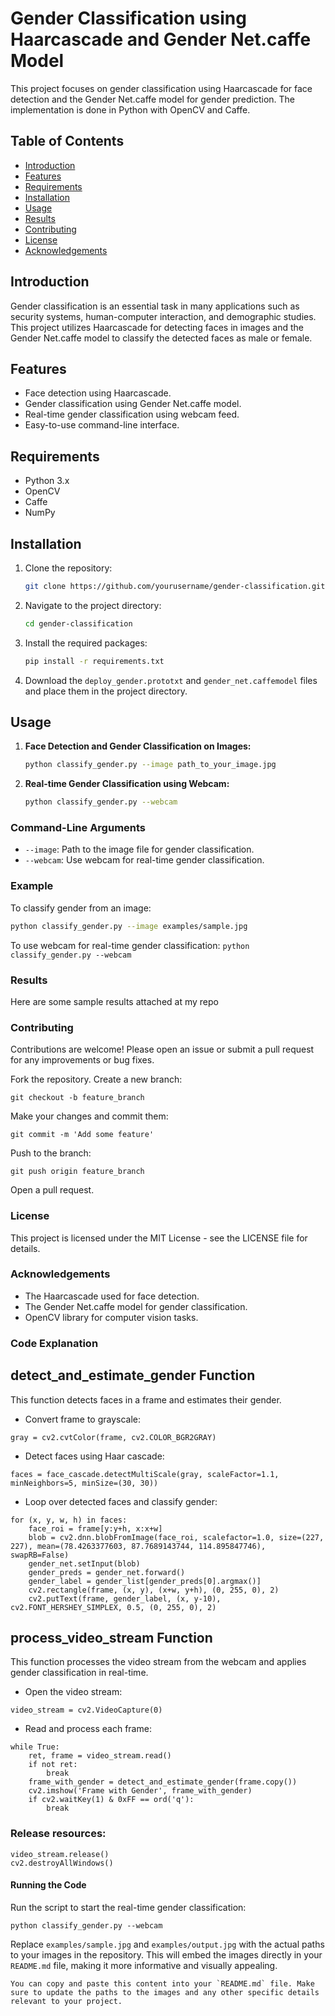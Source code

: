 # Gender Classification using Haarcascade and Gender Net.caffe Model

This project focuses on gender classification using Haarcascade for face detection and the Gender Net.caffe model for gender prediction. The implementation is done in Python with OpenCV and Caffe.

## Table of Contents

- [Introduction](#introduction)
- [Features](#features)
- [Requirements](#requirements)
- [Installation](#installation)
- [Usage](#usage)
- [Results](#results)
- [Contributing](#contributing)
- [License](#license)
- [Acknowledgements](#acknowledgements)

## Introduction

Gender classification is an essential task in many applications such as security systems, human-computer interaction, and demographic studies. This project utilizes Haarcascade for detecting faces in images and the Gender Net.caffe model to classify the detected faces as male or female.

## Features

- Face detection using Haarcascade.
- Gender classification using Gender Net.caffe model.
- Real-time gender classification using webcam feed.
- Easy-to-use command-line interface.

## Requirements

- Python 3.x
- OpenCV
- Caffe
- NumPy

## Installation

1. Clone the repository:
    ```sh
    git clone https://github.com/yourusername/gender-classification.git
    ```
2. Navigate to the project directory:
    ```sh
    cd gender-classification
    ```
3. Install the required packages:
    ```sh
    pip install -r requirements.txt
    ```
4. Download the `deploy_gender.prototxt` and `gender_net.caffemodel` files and place them in the project directory.

## Usage

1. **Face Detection and Gender Classification on Images:**
    ```sh
    python classify_gender.py --image path_to_your_image.jpg
    ```
2. **Real-time Gender Classification using Webcam:**
    ```sh
    python classify_gender.py --webcam
    ```

### Command-Line Arguments

- `--image`: Path to the image file for gender classification.
- `--webcam`: Use webcam for real-time gender classification.

### Example

To classify gender from an image:
```sh
python classify_gender.py --image examples/sample.jpg
```
To use webcam for real-time gender classification:
```python classify_gender.py --webcam```

### Results

Here are some sample results attached at my repo

### Contributing

Contributions are welcome! Please open an issue or submit a pull request for any improvements or bug fixes.

Fork the repository.
Create a new branch:
```
git checkout -b feature_branch
```
Make your changes and commit them:
```
git commit -m 'Add some feature'
```
Push to the branch:
```
git push origin feature_branch
```
Open a pull request.

### License

This project is licensed under the MIT License - see the LICENSE file for details.

### Acknowledgements

- The Haarcascade used for face detection.
- The Gender Net.caffe model for gender classification.
- OpenCV library for computer vision tasks.

### Code Explanation

## detect_and_estimate_gender Function
This function detects faces in a frame and estimates their gender.

- Convert frame to grayscale:
```
gray = cv2.cvtColor(frame, cv2.COLOR_BGR2GRAY)
```
- Detect faces using Haar cascade:
```
faces = face_cascade.detectMultiScale(gray, scaleFactor=1.1, minNeighbors=5, minSize=(30, 30))
```
- Loop over detected faces and classify gender:
```
for (x, y, w, h) in faces:
    face_roi = frame[y:y+h, x:x+w]
    blob = cv2.dnn.blobFromImage(face_roi, scalefactor=1.0, size=(227, 227), mean=(78.4263377603, 87.7689143744, 114.895847746), swapRB=False)
    gender_net.setInput(blob)
    gender_preds = gender_net.forward()
    gender_label = gender_list[gender_preds[0].argmax()]
    cv2.rectangle(frame, (x, y), (x+w, y+h), (0, 255, 0), 2)
    cv2.putText(frame, gender_label, (x, y-10), cv2.FONT_HERSHEY_SIMPLEX, 0.5, (0, 255, 0), 2)
```
## process_video_stream Function
This function processes the video stream from the webcam and applies gender classification in real-time.

- Open the video stream:
```
video_stream = cv2.VideoCapture(0)
```
- Read and process each frame:
```
while True:
    ret, frame = video_stream.read()
    if not ret:
        break
    frame_with_gender = detect_and_estimate_gender(frame.copy())
    cv2.imshow('Frame with Gender', frame_with_gender)
    if cv2.waitKey(1) & 0xFF == ord('q'):
        break
```
### Release resources:
```
video_stream.release()
cv2.destroyAllWindows()
```
#### Running the Code

Run the script to start the real-time gender classification:
```
python classify_gender.py --webcam
```

Replace `examples/sample.jpg` and `examples/output.jpg` with the actual paths to your images in the repository. This will embed the images directly in your `README.md` file, making it more informative and visually appealing.

```
You can copy and paste this content into your `README.md` file. Make sure to update the paths to the images and any other specific details relevant to your project.
```



